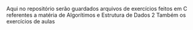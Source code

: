 Aqui no repositório serão guardados arquivos de exercícios feitos em C referentes a matéria de Algorítimos e Estrutura de Dados 2
Também os exercícios de aulas